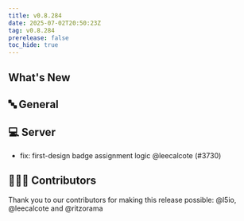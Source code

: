 ```yaml
---
title: v0.8.284
date: 2025-07-02T20:50:23Z
tag: v0.8.284
prerelease: false
toc_hide: true
---
```


## What's New
## 🔤 General
## 💻 Server

- fix: first-design badge assignment logic @leecalcote (#3730)

## 👨🏽‍💻 Contributors

Thank you to our contributors for making this release possible:
@l5io, @leecalcote and @ritzorama


